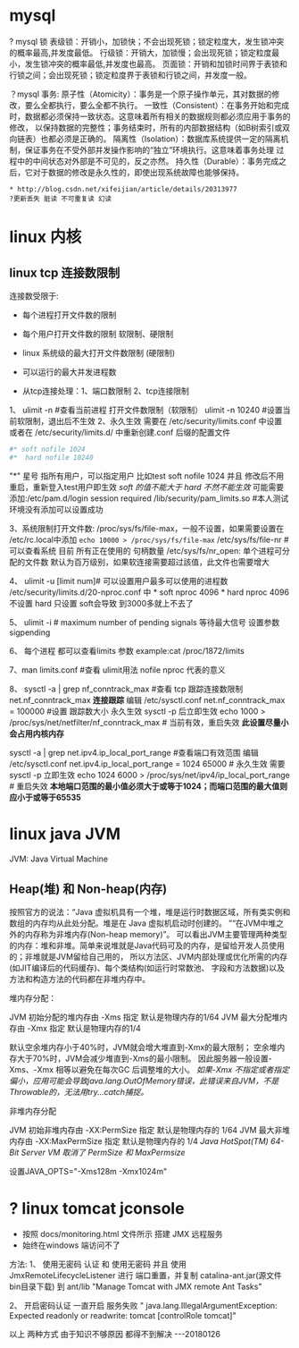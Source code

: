 # mysql

? mysql 锁
         表级锁：开销小，加锁快；不会出现死锁；锁定粒度大，发生锁冲突的概率最高,并发度最低。
         行级锁：开销大，加锁慢；会出现死锁；锁定粒度最小，发生锁冲突的概率最低,并发度也最高。
         页面锁：开销和加锁时间界于表锁和行锁之间；会出现死锁；锁定粒度界于表锁和行锁之间，并发度一般。

？mysql 事务:
         原子性（Atomicity）：事务是一个原子操作单元，其对数据的修改，要么全都执行，要么全都不执行。
         一致性（Consistent）：在事务开始和完成时，数据都必须保持一致状态。这意味着所有相关的数据规则都必须应用于事务的修改，
      以保持数据的完整性；事务结束时，所有的内部数据结构（如B树索引或双向链表）也都必须是正确的。
         隔离性（Isolation）：数据库系统提供一定的隔离机制，保证事务在不受外部并发操作影响的“独立”环境执行。这意味着事务处理
     过程中的中间状态对外部是不可见的，反之亦然。
         持久性（Durable）：事务完成之后，它对于数据的修改是永久性的，即使出现系统故障也能够保持。

    * http://blog.csdn.net/xifeijian/article/details/20313977
    ?更新丢失 脏读 不可重复读 幻读



# linux 内核

## linux tcp 连接数限制

连接数受限于:

* 每个进程打开文件数的限制
* 每个用户打开文件数的限制 软限制、硬限制
* linux 系统级的最大打开文件数限制 (硬限制)
* 可以运行的最大并发进程数

* 从tcp连接处理：1、端口数限制
                 2、tcp连接限制


1、 ulimit -n #查看当前进程 打开文件数限制（软限制）
    ulimit -n 10240  #设置当前软限制，退出后不生效
2、永久生效 需要在 /etc/security/limits.conf 中设置
   或者在 /etc/security/limits.d/ 中重新创建.conf 后缀的配置文件
   
   ```BASH
   #* soft nofile 1024
   #*  hard nofile 10240  
   ```
   "*" 星号 指所有用户，可以指定用户 比如test soft nofile 1024
   并且 修改后不用重启，重新登入test用户即生效
   *soft 的值不能大于 hard 不然不能生效*
   可能需要添加:/etc/pam.d/login
   session required /lib/security/pam_limits.so #本人测试环境没有添加可以设置成功
 
3、系统限制打开文件数: /proc/sys/fs/file-max，一般不设置，如果需要设置在 /etc/rc.local中添加 `echo 10000 > /proc/sys/fs/file-max`
   /etc/sys/fs/file-nr #可以查看系统 目前 所有正在使用的 句柄数量
   /etc/sys/fs/nr_open: 单个进程可分配的文件数 默认为百万级别，如果软连接需要超过該值，此文件也需要增大

4、 ulimit -u [limit num]# 可以设置用户最多可以使用的进程数
    /etc/security/limits.d/20-nproc.conf 中 
     \*          soft    nproc     4096
     \*          hard    nproc     4096
     不设置 hard 只设置 soft会导致 到3000多就上不去了

5、 ulimit -i # maximum number of pending signals 等待最大信号 设置参数 sigpending

6、 每个进程 都可以查看limits 参数 example:cat /proc/1872/limits

7、man limits.conf #查看 ulimit用法 nofile nproc 代表的意义



8、 sysctl -a | grep nf_conntrack_max #查看 tcp 跟踪连接数限制net.nf_conntrack_max  **连接跟踪**
    编辑 /etc/sysctl.conf
    net.nf_conntrack_max = 100000 #设置 跟踪数大小 永久生效 sysctl -p 后立即生效
    echo 1000 > /proc/sys/net/netfilter/nf_conntrack_max # 当前有效，重启失效
    **此设置尽量小 会占用内核内存**

   sysctl -a | grep net.ipv4.ip_local_port_range #查看端口有效范围
   编辑 /etc/sysctl.conf
   net.ipv4.ip_local_port_range = 1024 65000 # 永久生效 需要sysctl -p 立即生效
   echo 1024 6000 >  /proc/sys/net/ipv4/ip_local_port_range # 重启失效
   **本地端口范围的最小值必须大于或等于1024；而端口范围的最大值则应小于或等于65535**


# linux java JVM


JVM: Java Virtual Machine 

## Heap(堆) 和 Non-heap(内存)

   按照官方的说法：“Java 虚拟机具有一个堆，堆是运行时数据区域，所有类实例和数组的内存均从此处分配。堆是在 Java 虚拟机启动时创建的。
”“在JVM中堆之外的内存称为非堆内存(Non-heap memory)”。
   可以看出JVM主要管理两种类型的内存：堆和非堆。简单来说堆就是Java代码可及的内存，是留给开发人员使用的；非堆就是JVM留给自己用的，
所以方法区、JVM内部处理或优化所需的内存(如JIT编译后的代码缓存)、每个类结构(如运行时常数池、
字段和方法数据)以及方法和构造方法的代码都在非堆内存中。


堆内存分配：

  JVM 初始分配的堆内存由 -Xms 指定 默认是物理内存的1/64
  JVM 最大分配堆内存由   -Xmx 指定 默认是物理内存的1/4

  默认空余堆内存小于40%时，JVM就会增大堆直到-Xmx的最大限制；
  空余堆内存大于70%时，JVM会减少堆直到-Xms的最小限制。
  因此服务器一般设置-Xms、-Xmx 相等以避免在每次GC 后调整堆的大小。
  *如果-Xmx 不指定或者指定偏小，应用可能会导致java.lang.OutOfMemory错误，此错误来自JVM，不是Throwable的，无法用try...catch捕捉。*

非堆内存分配

  JVM 初始非堆内存由 -XX:PermSize 指定 默认是物理内存的 1/64
  JVM 最大非堆内存由 -XX:MaxPermSize 指定 默认是物理内存的 1/4
  *Java HotSpot(TM) 64-Bit Server VM 取消了 PermSize 和 MaxPermsize*

  设置JAVA_OPTS="-Xms128m -Xmx1024m" 


# ? linux tomcat jconsole

* 按照 docs/monitoring.html 文件所示 搭建 JMX 远程服务
* 始终在windows 端访问不了


方法:
1、 使用无密码 认证 和 使用无密码 并且 使用 JmxRemoteLifecycleListener 进行 端口重置，并复制 catalina-ant.jar(源文件bin目录下载)
    到 ant/lib "Manage Tomcat with JMX remote Ant Tasks" 

2、 开启密码认证 一直开启 服务失败 
" java.lang.IllegalArgumentException: Expected readonly or readwrite: tomcat [controlRole tomcat]" 

以上 两种方式 由于知识不够原因 都得不到解决 ---20180126




